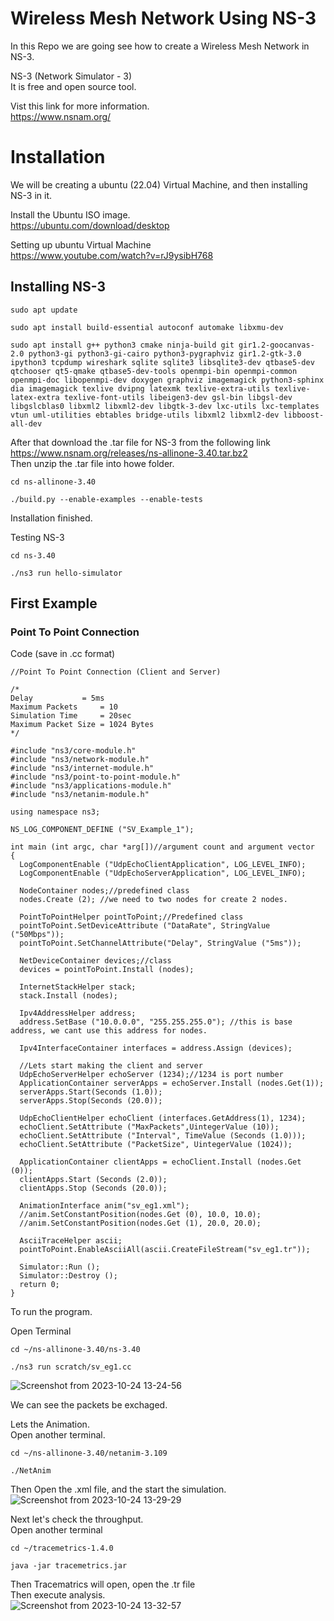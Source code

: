 # Wireless Mesh Network Using NS-3 

In this Repo we are going see how to create a Wireless Mesh Network in NS-3.<br>

NS-3 (Network Simulator - 3)<br>
It is free and open source tool.<br>

Vist this link for more information.<br>
https://www.nsnam.org/

# Installation

We will be creating a ubuntu (22.04) Virtual Machine, and then installing NS-3 in it.<br>

Install the Ubuntu ISO image.<br>
https://ubuntu.com/download/desktop

Setting up ubuntu Virtual Machine<br>
https://www.youtube.com/watch?v=rJ9ysibH768

## Installing NS-3

```
sudo apt update
```
```
sudo apt install build-essential autoconf automake libxmu-dev
```
```
sudo apt install g++ python3 cmake ninja-build git gir1.2-goocanvas-2.0 python3-gi python3-gi-cairo python3-pygraphviz gir1.2-gtk-3.0 ipython3 tcpdump wireshark sqlite sqlite3 libsqlite3-dev qtbase5-dev qtchooser qt5-qmake qtbase5-dev-tools openmpi-bin openmpi-common openmpi-doc libopenmpi-dev doxygen graphviz imagemagick python3-sphinx dia imagemagick texlive dvipng latexmk texlive-extra-utils texlive-latex-extra texlive-font-utils libeigen3-dev gsl-bin libgsl-dev libgslcblas0 libxml2 libxml2-dev libgtk-3-dev lxc-utils lxc-templates vtun uml-utilities ebtables bridge-utils libxml2 libxml2-dev libboost-all-dev 
```

After that download the .tar file for NS-3 from the following link https://www.nsnam.org/releases/ns-allinone-3.40.tar.bz2<br>
Then unzip the .tar file into howe folder.<br>

```
cd ns-allinone-3.40
```
```
./build.py --enable-examples --enable-tests 
```
Installation finished.<br>

Testing NS-3
```
cd ns-3.40
```
```
./ns3 run hello-simulator
```

## First Example
### Point To Point Connection

Code (save in .cc format)<br>

```
//Point To Point Connection (Client and Server)

/*
Delay      	    = 5ms
Maximum Packets     = 10
Simulation Time     = 20sec
Maximum Packet Size = 1024 Bytes 
*/

#include "ns3/core-module.h"
#include "ns3/network-module.h"
#include "ns3/internet-module.h"
#include "ns3/point-to-point-module.h"
#include "ns3/applications-module.h"
#include "ns3/netanim-module.h"

using namespace ns3;

NS_LOG_COMPONENT_DEFINE ("SV_Example_1");

int main (int argc, char *arg[])//argument count and argument vector
{
  LogComponentEnable ("UdpEchoClientApplication", LOG_LEVEL_INFO);
  LogComponentEnable ("UdpEchoServerApplication", LOG_LEVEL_INFO);
  
  NodeContainer nodes;//predefined class
  nodes.Create (2); //we need to two nodes for create 2 nodes.
  
  PointToPointHelper pointToPoint;//Predefined class
  pointToPoint.SetDeviceAttribute ("DataRate", StringValue ("50Mbps"));
  pointToPoint.SetChannelAttribute("Delay", StringValue ("5ms"));
  
  NetDeviceContainer devices;//class
  devices = pointToPoint.Install (nodes);
  
  InternetStackHelper stack;
  stack.Install (nodes);
  
  Ipv4AddressHelper address;
  address.SetBase ("10.0.0.0", "255.255.255.0"); //this is base address, we cant use this address for nodes.
  
  Ipv4InterfaceContainer interfaces = address.Assign (devices);
  
  //Lets start making the client and server
  UdpEchoServerHelper echoServer (1234);//1234 is port number
  ApplicationContainer serverApps = echoServer.Install (nodes.Get(1));
  serverApps.Start(Seconds (1.0));
  serverApps.Stop(Seconds (20.0));
  
  UdpEchoClientHelper echoClient (interfaces.GetAddress(1), 1234);
  echoClient.SetAttribute ("MaxPackets",UintegerValue (10));
  echoClient.SetAttribute ("Interval", TimeValue (Seconds (1.0)));
  echoClient.SetAttribute ("PacketSize", UintegerValue (1024));
  
  ApplicationContainer clientApps = echoClient.Install (nodes.Get (0));
  clientApps.Start (Seconds (2.0));
  clientApps.Stop (Seconds (20.0));
  
  AnimationInterface anim("sv_eg1.xml");
  //anim.SetConstantPosition(nodes.Get (0), 10.0, 10.0);
  //anim.SetConstantPosition(nodes.Get (1), 20.0, 20.0);
  
  AsciiTraceHelper ascii;
  pointToPoint.EnableAsciiAll(ascii.CreateFileStream("sv_eg1.tr"));

  Simulator::Run ();
  Simulator::Destroy ();
  return 0; 
}
```
To run the program.<br>

Open Terminal
```
cd ~/ns-allinone-3.40/ns-3.40
```
```
./ns3 run scratch/sv_eg1.cc
```
![Screenshot from 2023-10-24 13-24-56](https://github.com/vamsi-2312/Wireless_Mesh_Network_NS_3/assets/142248038/80815dde-c0ea-436f-b5cf-e71b6122ef46)

We can see the packets be exchaged.<br>

Lets the Animation.<br>
Open another terminal.<br>
```
cd ~/ns-allinone-3.40/netanim-3.109
```
```
./NetAnim
```
Then Open the .xml file, and the start the simulation.<br>
![Screenshot from 2023-10-24 13-29-29](https://github.com/vamsi-2312/Wireless_Mesh_Network_NS_3/assets/142248038/bde07d0d-f06d-4003-b24b-0a3332972e71)

Next let's check the throughput.<br>
Open another terminal
```
cd ~/tracemetrics-1.4.0
```
```
java -jar tracemetrics.jar
```
Then Tracematrics will open, open the .tr file<br>
Then execute analysis.<br>
![Screenshot from 2023-10-24 13-32-57](https://github.com/vamsi-2312/Wireless_Mesh_Network_NS_3/assets/142248038/1669fe5a-b7af-4201-9993-74567ce72411)

